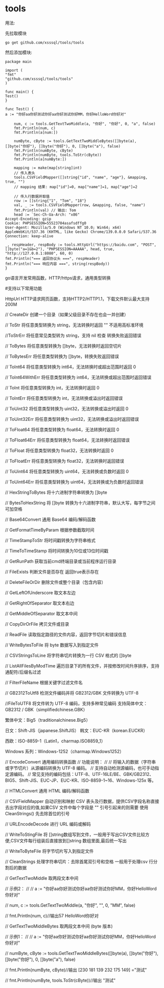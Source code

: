 # tools

用法:

先拉取模块

`go get github.com/xsssql/tools/tools`

然后添加模块:
```
package main

import (
"fmt"
"github.com/xsssql/tools/tools"
)

func main() {
Test()
}

func Test() {
a := "你好aa你好测试你好aa你好测试你好MM，你好HelloWord你好对"

	num, c := tools.GetTextTwoMiddle(a, "你好", "你好", 0, "a", false)
	fmt.Println(num, c)
	fmt.Println(a[num:])

	numByte, cByte := tools.GetTextTwoMiddleBytes([]byte(a), []byte("你好"), []byte("你好"), 0, []byte("a"), false)
	fmt.Println(numByte, cByte)
	fmt.Println(numByte, tools.ToStr(cByte))
	fmt.Println(a[numByte:])

	mapping := make(map[string]int)
	// 传入表头
	tools.CSVFieldMapper([]string{"id", "name", "age"}, &mapping, true, "")
	// mapping 结果: map["id"]=0, map["name"]=1, map["age"]=2

	// 传入行数据并取值
	row := []string{"1", "Tom", "18"}
	val, _ := tools.CSVFieldMapper(row, &mapping, false, "name")
	fmt.Println(val) // 输出: Tom
	head := `Sec-Ch-Ua-Arch: "x86"
Accept-Encoding: gzip
Cookie: PHPSESSION=55523704asafsdffg0
User-Agent: Mozilla/5.0 (Windows NT 10.0; Win64; x64) AppleWebKit/537.36 (KHTML, like Gecko) Chrome/139.0.0.0 Safari/537.36
Connection: keep-alive
`
_, respHeader, respBody := tools.HttpUrl("https://baidu.com", "POST", []byte("a=1&b=2"), "PHPSESSION=AAAAA", head, true, "http://127.0.0.1:8080", 60, 0)
fmt.Println("=== 返回协议头 ===", respHeader)
fmt.Println("=== 响应内容 ===", string(respBody))
}

```
go语言开发常用函数，HTTP/https请求，通用类型转换

#支持以下常用功能

HttpUrl HTTP请求网页函数，支持HTTP2/HTTP1.1，下载文件默认最大支持200M

// CreateDir 创建一个目录（如果父级目录不存在也会一并创建）

// ToStr 将任意类型转换为 string，无法转换时返回 "" 不适用高标准环境

//ToStrErr 将任意常见类型转为 string，支持 nil 检查 转换失败返回错误

// ToBytes 将任意类型转换为 []byte，无法转换时返回空切片

// ToBytesErr 将任意类型转换为 []byte，转换失败返回错误

// ToInt64 将任意类型转换为 int64，无法转换时或超出范围时返回 0

// ToInt64WithErr 将任意类型转换为 int64，无法转换或超出范围时返回错误

// ToInt 将任意类型转换为 int，无法转换时返回 0

// ToIntErr 将任意类型转换为 int，无法转换或溢出时返回错误

// ToUint32 将任意类型转换为 uint32，无法转换或溢出时返回 0

// ToUint32Err 将任意类型转换为 uint32，无法转换或溢出时返回错误

// ToFloat64 将任意类型转换为 float64，无法转换时返回 0

// ToFloat64Err 将任意类型转换为 float64，无法转换时返回错误

// ToFloat 将任意类型转换为 float32，无法转换时返回 0

// ToFloatErr 将任意类型转换为 float32，无法转换时返回错误

// ToUint64 将任意类型转换为 uint64，无法转换或负数时返回 0

// ToUint64Err 将任意类型转换为 uint64，无法转换或为负数时返回错误

// HexStringToBytes 将十六进制字符串转换为 []byte

// BytesToHexString 将 []byte 转换为十六进制字符串，默认大写，每字节之间可加空格

// Base64Convert 通用 Base64 编码/解码函数

// GetFormatTimeByParam 根据参数截取时间

// TimeStampToStr 将时间戳转换为字符串格式

// TimeToTimeStamp 将时间转换为10位或13位时间戳

// GetRunPath 获取当前cmd终端目录或当前程序运行目录

// FileExists 判断文件是否存在 返回true表示存在

// DeleteFileOrDir 删除文件或整个目录（包含内容）

// GetLeftOfUnderscore 取文本左边

// GetRightOfSeparator 取文本右边

// GetMiddleOfSeparator 取文本中间

// CopyDirOrFile 拷贝文件或目录

// ReadFile 读取指定路径的文件内容，返回字节切片和错误信息

// WriteBytesToFile 将 byte 数据写入到指定文件

// CSVStringsToLine 将字符串切片转换为一行 CSV 格式的 []byte

// ListAllFilesByModTime 遍历目录下的所有文件，并按修改时间升序排序，支持通配符/后缀名过滤

// FilterFileName 根据关键字过滤文件名

// GB2312ToUtf8 检测文件编码并将 GB2312/GBK 文件转换为 UTF-8

//FileToUTF8 将文件转为 UTF-8 编码，支持多种常见编码
支持简体中文：GB2312 / GBK（simplifiedchinese.GBK）

繁体中文：Big5（traditionalchinese.Big5）

日文：Shift-JIS（japanese.ShiftJIS）
韩文：EUC-KR（korean.EUCKR）

西欧：ISO-8859-1（Latin1，charmap.ISO8859_1）

Windows 系列：Windows-1252（charmap.Windows1252）

// EncodeConvert 通用编码转换函数
// 功能说明：
//
//	将输入的数据（字符串或字节切片）从源编码转换为 UTF-8 编码。
//	支持自动检测源编码，也可手动指定源编码。
//	常见支持的编码包括：UTF-8、UTF-16LE/BE、GBK/GB2312、BIG5、Shift-JIS、EUC-JP、EUC-KR、ISO-8859-1~16、Windows-125x 等。

// HTMLConvert 通用 HTML 编码/解码函数

// CSVFieldMapper 自动识别和映射 CSV 表头及行数据，提供CSV字段名称直接去出字段对应的值,如果CSV 文件中每个字段是 "" 引号引起来的则需要 使用CleanStrings() 先去除首位的引号


// URLEncodeDecode 进行 URL 编码或解码

// WriteToStingFile 将 []string数组写到文件，一般用于写出CSV文件比较方便,CSV文件每行组装后直接放到[]string 数组里面,最后统一写出

// WriteToByteFile 将字节切片写入到指定文件

// CleanStrings 处理字符串切片：去除首尾双引号和空格 一般用于处理csv 行分割后的数据

// GetTextTwoMiddle 取两段文本中间

// 示例2：
//
//	a := "你好aa你好测试你好aa你好测试你好MM，你好HelloWord你好对"

//	num, c := tools.GetTextTwoMiddle(a, "你好", "", 0, "MM", false)

//	fmt.Println(num, c)//输出57 HelloWord你好对


// GetTextTwoMiddleBytes 取两段文本中间 (byte 版本)

// 示例1：
//
//	a := "你好aa你好测试你好aa你好测试你好MM，你好HelloWord你好对"

//	numByte, cByte := tools.GetTextTwoMiddleBytes([]byte(a), []byte("你好"), []byte("你好"), 0, []byte("a"), false)

//	fmt.Println(numByte, cByte)//输出 [230 181 139 232 175 149]  ="测试"

//	fmt.Println(numByte, tools.ToStr(cByte))//输出 "测试"